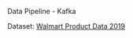 Data Pipeline - Kafka

Dataset: [Walmart Product Data 2019](https://www.kaggle.com/datasets/promptcloud/walmart-product-data-2019)
